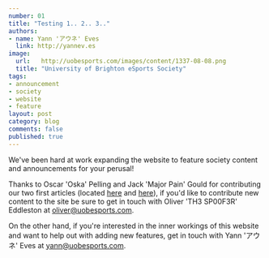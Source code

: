 ```yaml
---
number: 01
title: "Testing 1.. 2.. 3.."
authors:
- name: Yann 'アウネ' Eves
  link: http://yannev.es
image:
  url:   http://uobesports.com/images/content/1337-08-08.png
  title: "University of Brighton eSports Society"
tags:
- announcement
- society
- website
- feature
layout: post
category: blog
comments: false
published: true
---
```


We've been hard at work expanding the website to feature society content and announcements for your perusal!

Thanks to Oscar 'Oska' Pelling and Jack 'Major Pain' Gould for contributing our two first articles (located [here][league] and [here][dota]), if you'd like to contribute new content to the site be sure to get in touch with Oliver 'TH3 SP00F3R' Eddleston at [oliver@uobesports.com][oliver].

On the other hand, if you're interested in the inner workings of this website and want to help out with adding new features, get in touch with Yann 'アウネ' Eves at [yann@uobesports.com][yann].

[dota]: /bust-mode-beast-mode
[league]: /recap-last-sunday-NUEL-matches
[oliver]: mailto:oliver@uobesports.com
[yann]: mailto:yann@uobesports.com
